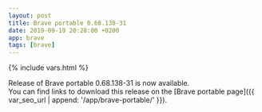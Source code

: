 ```yaml
---
layout: post
title: Brave portable 0.68.138-31
date: 2019-09-19 20:28:00 +0200
app: brave
tags: [brave]
---
```

{% include vars.html %}

Release of Brave portable 0.68.138-31 is now available.<br />
You can find links to download this release on the [Brave portable page]({{ var_seo_url | append: '/app/brave-portable/' }}).